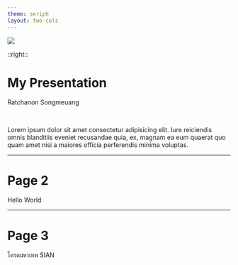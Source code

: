 ```yaml
---
theme: seriph
layout: two-cols
---
```


<img class='mt-30 ml-30 w-50 h-50 rounded shadow rounded-1/2 border-4'   src="https://bit.ly/3uThSCF"/>

::right::

<div class='mt-30'>
  <h1>My Presentation</h1>
  <p class='text-left text-xl '>Ratchanon Songmeuang</p>
  <br>
  <p class='text-justify  text-base'>Lorem ipsum dolor sit amet consectetur adipisicing elit. Iure reiciendis omnis blanditiis eveniet recusandae quia, ex, magnam ea eum quaerat quo quam amet nisi a maiores officia perferendis minima voluptas.</p>

</div>

---

# Page 2

Hello World

---

# Page 3

โครตมหาเทพ SIAN
